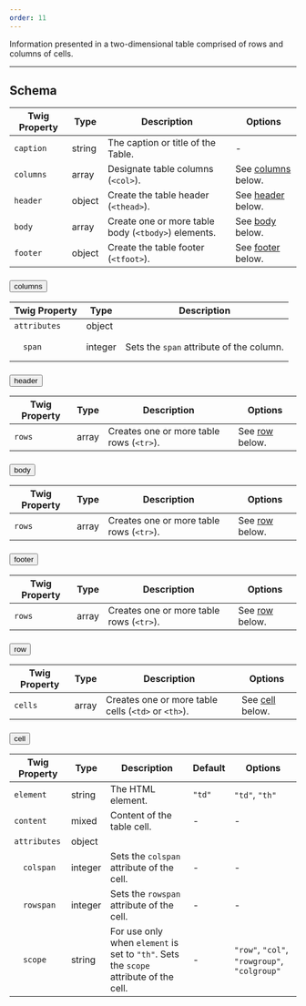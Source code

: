 ```yaml
---
order: 11
---
```

Information presented in a two-dimensional table comprised of rows and columns of cells.
___
<h2 class="h3 font-family--sans-serif">Schema</h2>
<table class="table--minimal font-size--xsmall" role="table">
  <thead>
    <tr>
      <th>Twig Property</th>
      <th>Type</th>
      <th class="w-auto">Description</th>
      <th>Options</th>
    </tr>
  </thead>
  <tbody>
    <tr>
      <td><code>caption</code></td>
      <td>string</td>
      <td>The caption or title of the Table.</td>
      <td>-</td>
    </tr>
    <tr>
      <td><code>columns</code></td>
      <td>array</td>
      <td>Designate table columns (<code>&lt;col&gt;</code>).</td>
      <td class="text-nowrap">See <a href="#table-columns">columns</a> below.</td>
    </tr>
    <tr>
      <td><code>header</code></td>
      <td>object</td>
      <td>Create the table header (<code>&lt;thead&gt;</code>).</td>
      <td class="text-nowrap">See <a href="#table-header">header</a> below.</td>
    </tr>
    <tr>
      <td><code>body</code></td>
      <td>array</td>
      <td>Create one or more table body (<code>&lt;tbody&gt;</code>) elements.</td>
      <td class="text-nowrap">See <a href="#table-body">body</a> below.</td>
    </tr>
    <tr>
      <td><code>footer</code></td>
      <td>object</td>
      <td>Create the table footer (<code>&lt;tfoot&gt;</code>).</td>
      <td class="text-nowrap">See <a href="#table-footer">footer</a> below.</td>
    </tr>
  </tbody>
</table>
<div id="table-schema" class="accordion">
  <div class="accordion-item" id="table-columns">
    <div class="o-collapse">
      <h3><button class="btn o-collapse__toggler accordion__toggler table-columns__toggler" aria-expanded="false" aria-controls="table-columns__collapse" data-bs-toggle="collapse" data-bs-target="#table-columns__collapse">columns<span class="icon fa-fw fas fa-blank"></span></button></h3>
      <div class="o-collapse__content collapse accordion__content table-columns__content bg--charcoal" data-bs-parent="#table-schema" id="table-columns__collapse">
        <div class="o-collapse__body o-collapse__body--flush">
          <table class="table--minimal font-size--xsmall">
            <thead>
              <tr>
                <th>Twig Property</th>
                <th>Type</th>
                <th class="w-auto">Description</th>
              </tr>
            </thead>
            <tbody>
              <tr>
                <td><code>attributes</code></td>
                <td>object</td>
                <td colspan="4"></td>
              </tr>
              <tr>
                <td>
                  <pre>&nbsp;&nbsp;<code>span</code></pre>
                </td>
                <td>integer</td>
                <td>Sets the <code>span</code> attribute of the column.</td>
              </tr>
            </tbody>
          </table>
        </div>
      </div>
    </div>
  </div>
  <div class="accordion-item" id="table-header">
    <div class="o-collapse">
      <h3><button class="btn o-collapse__toggler accordion__toggler table-header__toggler" aria-expanded="false" aria-controls="table-header__collapse" data-bs-toggle="collapse" data-bs-target="#table-header__collapse">header<span class="icon fa-fw fas fa-blank"></span></button></h3>
      <div class="o-collapse__content collapse accordion__content table-header__content bg--charcoal" data-bs-parent="#table-schema" id="table-header__collapse">
        <div class="o-collapse__body o-collapse__body--flush">
          <table class="table--minimal font-size--xsmall">
            <thead>
              <tr>
                <th>Twig Property</th>
                <th>Type</th>
                <th class="w-auto">Description</th>
                <th>Options</th>
              </tr>
            </thead>
            <tbody>
              <tr>
                <td><code>rows</code></td>
                <td>array</td>
                <td>Creates one or more table rows (<code>&lt;tr&gt;</code>).</td>
                <td class="text-nowrap">See <a href="#table-row">row</a> below.</td>
              </tr>
            </tbody>
          </table>
        </div>
      </div>
    </div>
  </div>
  <div class="accordion-item" id="table-body">
    <div class="o-collapse">
      <h3><button class="btn o-collapse__toggler accordion__toggler table-body__toggler" aria-expanded="false" aria-controls="table-body__collapse" data-bs-toggle="collapse" data-bs-target="#table-body__collapse">body<span class="icon fa-fw fas fa-blank"></span></button></h3>
      <div class="o-collapse__content collapse accordion__content table-body__content bg--charcoal" data-bs-parent="#table-schema" id="table-body__collapse">
        <div class="o-collapse__body o-collapse__body--flush">
          <table class="table--minimal font-size--xsmall">
            <thead>
              <tr>
                <th>Twig Property</th>
                <th>Type</th>
                <th class="w-auto">Description</th>
                <th>Options</th>
              </tr>
            </thead>
            <tbody>
              <tr>
                <td><code>rows</code></td>
                <td>array</td>
                <td>Creates one or more table rows (<code>&lt;tr&gt;</code>).</td>
                <td class="text-nowrap">See <a href="#table-row">row</a> below.</td>
              </tr>
            </tbody>
          </table>
        </div>
      </div>
    </div>
  </div>
  <div class="accordion-item" id="table-footer">
    <div class="o-collapse">
      <h3><button class="btn o-collapse__toggler accordion__toggler table-footer__toggler" aria-expanded="false" aria-controls="table-footer__collapse" data-bs-toggle="collapse" data-bs-target="#table-footer__collapse">footer<span class="icon fa-fw fas fa-blank"></span></button></h3>
      <div class="o-collapse__content collapse accordion__content table-footer__content bg--charcoal" data-bs-parent="#table-schema" id="table-footer__collapse">
        <div class="o-collapse__body o-collapse__body--flush">
          <table class="table--minimal font-size--xsmall">
            <thead>
              <tr>
                <th>Twig Property</th>
                <th>Type</th>
                <th class="w-auto">Description</th>
                <th>Options</th>
              </tr>
            </thead>
            <tbody>
              <tr>
                <td><code>rows</code></td>
                <td>array</td>
                <td>Creates one or more table rows (<code>&lt;tr&gt;</code>).</td>
                <td class="text-nowrap">See <a href="#table-row">row</a> below.</td>
              </tr>
            </tbody>
          </table>
        </div>
      </div>
    </div>
  </div>
  <div class="accordion-item" id="table-row">
    <div class="o-collapse">
      <h3><button class="btn o-collapse__toggler accordion__toggler table-row__toggler" aria-expanded="false" aria-controls="table-row__collapse" data-bs-toggle="collapse" data-bs-target="#table-row__collapse">row<span class="icon fa-fw fas fa-blank"></span></button></h3>
      <div class="o-collapse__content collapse accordion__content table-row__content bg--charcoal" data-bs-parent="#table-schema" id="table-row__collapse">
        <div class="o-collapse__body o-collapse__body--flush">
          <table class="table--minimal font-size--xsmall">
            <thead>
              <tr>
                <th>Twig Property</th>
                <th>Type</th>
                <th class="w-auto">Description</th>
                <th>Options</th>
              </tr>
            </thead>
            <tbody>
              <tr>
                <td><code>cells</code></td>
                <td>array</td>
                <td>Creates one or more table cells (<code>&lt;td&gt;</code> or <code>&lt;th&gt;</code>).</td>
                <td class="text-nowrap">See <a href="#table-cell">cell</a> below.</td>
              </tr>
            </tbody>
          </table>
        </div>
      </div>
    </div>
  </div>
  <div class="accordion-item" id="table-cell">
    <div class="o-collapse">
      <h3><button class="btn o-collapse__toggler accordion__toggler table-cell__toggler" aria-expanded="false" aria-controls="table-cell__collapse" data-bs-toggle="collapse" data-bs-target="#table-cell__collapse">cell<span class="icon fa-fw fas fa-blank"></span></button></h3>
      <div class="o-collapse__content collapse accordion__content table-cell__content bg--charcoal" data-bs-parent="#table-schema" id="table-cell__collapse">
        <div class="o-collapse__body o-collapse__body--flush">
          <table class="table--minimal font-size--xsmall">
            <thead>
              <tr>
                <th>Twig Property</th>
                <th>Type</th>
                <th class="w-auto">Description</th>
                <th>Default</th>
                <th>Options</th>
              </tr>
            </thead>
            <tbody>
              <tr>
                <td><code>element</code></td>
                <td>string</td>
                <td>The HTML element.</td>
                <td><code>"td"</code></td>
                <td class="text-nowrap"><code>"td"</code>, <code>"th"</code></td>
              </tr>
              <tr>
                <td><code>content</code></td>
                <td>mixed</td>
                <td>Content of the table cell.</td>
                <td>-</td>
                <td>-</td>
              </tr>
              <tr>
                <td><code>attributes</code></td>
                <td>object</td>
                <td colspan="4"></td>
              </tr>
              <tr>
                <td>
                  <pre>&nbsp;&nbsp;<code>colspan</code></pre>
                </td>
                <td>integer</td>
                <td>Sets the <code>colspan</code> attribute of the cell.</td>
                <td>-</td>
                <td>-</td>
              </tr>
              <tr>
                <td>
                  <pre>&nbsp;&nbsp;<code>rowspan</code></pre>
                </td>
                <td>integer</td>
                <td>Sets the <code>rowspan</code> attribute of the cell.</td>
                <td>-</td>
                <td>-</td>
              </tr>
              <tr>
                <td>
                  <pre>&nbsp;&nbsp;<code>scope</code></pre>
                </td>
                <td>string</td>
                <td>For use only when <code>element</code> is set to <code>"th"</code>. Sets the <code>scope</code> attribute of the cell.</td>
                <td>-</td>
                <td class="text-nowrap"><code>"row"</code>, <code>"col"</code>, <code>"rowgroup"</code>, <code>"colgroup"</code></td>
              </tr>
            </tbody>
          </table>
        </div>
      </div>
    </div>
  </div>
</div>
